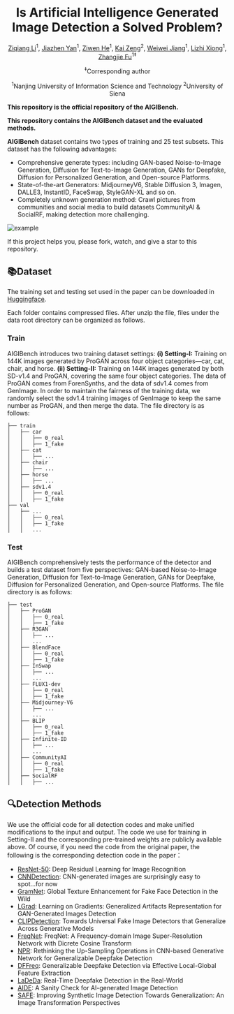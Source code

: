 <div align="center">
 <br>
<h1>Is Artificial Intelligence Generated Image Detection a Solved Problem?</h1>
 
[Ziqiang Li](https://scholar.google.com/citations?user=mj5a8WgAAAAJ&hl=zh-CN)<sup>1</sup>, [Jiazhen Yan](https://scholar.google.com/citations?user=QkURh8EAAAAJ&hl=zh-CN)<sup>1</sup>, [Ziwen He](https://scholar.google.com/citations?user=PjkDK9cAAAAJ&hl=zh-CN)<sup>1</sup>, [Kai Zeng](https://scholar.google.com.hk/citations?user=TsI93SIAAAAJ&hl=zh-CN)<sup>2</sup>, [Weiwei Jiang](https://scholar.google.co.jp/citations?user=mbPN0hgAAAAJ&hl=zh-CN)<sup>1</sup>, [Lizhi Xiong](https://scholar.google.com/citations?user=-FzrEP4AAAAJ&hl=zh-CN)<sup>1</sup>, [Zhangjie Fu](https://scholar.google.com/citations?user=fO9NmagAAAAJ&hl=zh-CN)<sup>1‡</sup>


<div class="is-size-6 publication-authors">
  <p class="footnote">
    <span class="footnote-symbol"><sup>‡</sup></span>Corresponding author
  </p>
</div>

<sup>1</sup>Nanjing University of Information Science and Technology <sup>2</sup>University of Siena
<!--
<p align="center">
  <a href='https://shilinyan99.github.io/AIDE'>
    <img src='https://img.shields.io/badge/Project-Page-pink?style=flat&logo=Google%20chrome&logoColor=pink'>
  </a>
  <a href='https://arxiv.org/abs/2406.19435'>
    <img src='https://img.shields.io/badge/Arxiv-2406.19435-A42C25?style=flat&logo=arXiv&logoColor=A42C25'>
  </a>
  <a href='https://arxiv.org/pdf/2406.19435'>
    <img src='https://img.shields.io/badge/Paper-PDF-yellow?style=flat&logo=arXiv&logoColor=yellow'>
  </a>
</p>
-->
</div>


**This repository is the official repository of the AIGIBench.**

**This repository contains the AIGIBench dataset and the evaluated methods.**

 **AIGIBench** dataset contains two types of training and 25 test subsets. This dataset has the following advantages:
- Comprehensive generate types: including GAN-based Noise-to-Image Generation, Diffusion for Text-to-Image Generation, GANs for Deepfake, Diffusion for Personalized Generation, and Open-source Platforms.
- State-of-the-art Generators: MidjourneyV6, Stable Diffusion 3, Imagen, DALLE3, InstantID, FaceSwap, StyleGAN-XL and so on.
- Completely unknown generation method: Crawl pictures from communities and social media to build datasets CommunityAI & SocialRF, making detection more challenging.

![example](https://github.com/user-attachments/assets/36250270-6fc1-4919-8078-1865f80913c0)

If this project helps you, please fork, watch, and give a star to this repository.  

## 📚Dataset
The training set and testing set used in the paper can be downloaded in [Huggingface](https://huggingface.co/datasets/HorizonTEL/AIGIBench).

Each folder contains compressed files. After unzip the file, files under the data root directory can be organized as follows.
### Train
AIGIBench introduces two training dataset settings: **(i) Setting-I:** Training on 144K images generated by ProGAN across four object categories—car, cat, chair, and horse. **(ii) Setting-II:** Training on 144K images generated by both SD-v1.4 and ProGAN, covering the same four object categories. The data of ProGAN comes from ForenSynths, and the data of sdv1.4 comes from GenImage. In order to maintain the fairness of the training data, we randomly select the sdv1.4 training images of GenImage to keep the same number as ProGAN, and then merge the data. The file directory is as follows:

```
├── train
│   ├── car
│   │   ├── 0_real
│   │   ├── 1_fake
│   ├── cat
│   │   ├── ...
│   ├── chair
│   │   ├── ...
│   ├── horse
│   │   ├── ...
│   ├── sdv1.4
│   │   ├── 0_real
│   │   ├── 1_fake
├── val
│   ├── ...
│   │   ├── 0_real
│   │   ├── 1_fake
│   │   ...
```

### Test
AIGIBench comprehensively tests the performance of the detector and builds a test dataset from five perspectives: GAN-based Noise-to-Image Generation, Diffusion for Text-to-Image Generation, GANs for Deepfake, Diffusion for Personalized Generation, and Open-source Platforms. The file directory is as follows:
```
├── test
│   ├── ProGAN
│   │   ├── 0_real
│   │   ├── 1_fake
│   ├── R3GAN
│   │   ├── ...
│   │   ...
│   ├── BlendFace
│   │   ├── 0_real
│   │   ├── 1_fake
│   ├── InSwap
│   │   ├── ...
│   │   ...
│   ├── FLUX1-dev
│   │   ├── 0_real
│   │   ├── 1_fake
│   ├── Midjourney-V6
│   │   ├── ...
│   │   ...
│   ├── BLIP
│   │   ├── 0_real
│   │   ├── 1_fake
│   ├── Infinite-ID
│   │   ├── ...
│   │   ...
│   ├── CommunityAI
│   │   ├── 0_real
│   │   ├── 1_fake
│   ├── SocialRF
│   │   ├── ...
```
## 🔍Detection Methods
We use the official code for all detection codes and make unified modifications to the input and output. The code we use for training in Setting-II and the corresponding pre-trained weights are publicly available above. Of course, if you need the code from the original paper, the following is the corresponding detection code in the paper：
- [ResNet-50](https://github.com/huggingface/pytorch-image-models/tree/v0.6.12/timm): Deep Residual Learning for Image Recognition
- [CNNDetection](https://github.com/PeterWang512/CNNDetection): CNN-generated images are surprisingly easy to spot...for now
- [GramNet](https://github.com/liuzhengzhe/Global_Texture_Enhancement_for_Fake_Face_Detection_in_the-Wild): Global Texture Enhancement for Fake Face Detection in the Wild
- [LGrad](https://github.com/chuangchuangtan/LGrad): Learning on Gradients: Generalized Artifacts Representation for GAN-Generated Images Detection
- [CLIPDetection](https://github.com/WisconsinAIVision/UniversalFakeDetect): Towards Universal Fake Image Detectors that Generalize Across Generative Models
- [FreqNet](https://github.com/chuangchuangtan/FreqNet-DeepfakeDetection): FreqNet: A Frequency-domain Image Super-Resolution Network with Dicrete Cosine Transform
- [NPR](https://github.com/chuangchuangtan/NPR-DeepfakeDetection): Rethinking the Up-Sampling Operations in CNN-based Generative Network for Generalizable Deepfake Detection
- [DFFreq](https://arxiv.org/abs/2501.15253): Generalizable Deepfake Detection via Effective Local-Global Feature Extraction
- [LaDeDa](https://github.com/barcavia/RealTime-DeepfakeDetection-in-the-RealWorld): Real-Time Deepfake Detection in the Real-World
- [AIDE](https://github.com/shilinyan99/AIDE): A Sanity Check for AI-generated Image Detection
- [SAFE](https://github.com/Ouxiang-Li/SAFE): Improving Synthetic Image Detection Towards Generalization: An Image Transformation Perspectives

